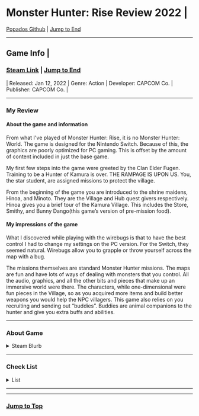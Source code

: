 
<div id="top-of-doc"></div>

# Monster Hunter: Rise Review 2022 |

[Popados Github](https://github.com/popados) | [Jump to End](#end-of-doc)

***

## Game Info | 

<!-- [Video](https://cdn.cloudflare.steamstatic.com/steam/apps/256873105/movie480_vp9.webm?t=1644458549) -->

### [Steam Link](https://store.steampowered.com/app/1446780/MONSTER_HUNTER_RISE/) | [Jump to End](#end-of-doc)

| Released: Jan 12, 2022 | Genre: Action | Developer: CAPCOM Co. | Publisher: CAPCOM Co. |

***

### My Review

#### About the game and information

From what I've played of Monster Hunter: Rise, it is no Monster Hunter: World. The game is designed for the Nintendo Switch. Because of this, the graphics are poorly optimized for PC gaming. This is offset by the amount of content included in just the base game.

My first few steps into the game were greeted by the Clan Elder Fugen. Training to be a Hunter of Kamura is over. THE RAMPAGE IS UPON US. You, the star student, are assigned missions to protect the village.

From the beginning of the game you are introduced to the shrine maidens, Hinoa, and Minoto. They are the Village and Hub quest givers respectively.  Hinoa gives you a brief tour of the Kamura Village. This includes the Store, Smithy, and Bunny Dango(this game’s version of pre-mission food).

#### My impressions of the game

What I discovered while playing with the wirebugs is that to have the best control I had to change my settings on the PC version. For the Switch, they seemed natural.  Wirebugs allow you to grapple or throw yourself across the map with a bug.

The missions themselves are standard Monster Hunter missions. The maps are fun and have lots of ways of dealing with monsters that you control. All the audio, graphics, and all the other bits and pieces that make up an immersive world were there. The characters, while one-dimensional were fun pieces in the Village, so as you acquired more items and build better weapons you would help the NPC villagers. This game also relies on you recruiting and sending out “buddies”. Buddies are animal companions to the hunter and give you extra buffs and abilities.


***

### About Game

<details>
<summary> Steam Blurb </summary>

</br>

![About](https://cdn.cloudflare.steamstatic.com/steam/apps/1446780/extras/01_%E3%83%9E%E3%83%AB%E3%83%81_full.gif?t=1655377453)


>Rise to the challenge and join the hunt! In Monster Hunter Rise, the latest installment in the award-winning and top-selling Monster Hunter series, you’ll become a hunter, explore brand new maps and use a variety of weapons to take down fearsome monsters as part of an all-new storyline. The PC release also comes packed with a number of additional visual and performance enhancing optimizations.



Ferocious monsters with unique ecologies

>Hunt down a plethora of monsters with distinct behaviors and deadly ferocity. From classic returning monsters to all-new creatures inspired by Japanese folklore, including the flagship wyvern Magnamalo, you’ll need to think on your feet and master their unique tendencies if you hope to reap any of the rewards!

Choose your weapon and show your skills

>Wield 14 different weapon types that offer unique gameplay styles, both up-close and from long range. Charge up and hit hard with the devastating Great Sword; dispatch monsters in style using the elegant Long Sword; become a deadly maelstrom of blades with the speedy Dual Blades; charge forth with the punishing Lance; or take aim from a distance with the Bow and Bowguns. These are just a few of the weapon types available in the game, meaning you’re sure to find the play style that suits you best.

Hunt, gather and craft your way to the top of the food chain

>Each monster you hunt will provide materials that allow you to craft new weapons and armor and upgrade your existing gear. Go back out on the field and hunt even fiercer monsters and earn even better rewards! You can change your weapon at any of the Equipment Boxes any time, so the possibilities are limitless!


Hunt solo or team up to take monsters down

>The Hunter Hub offers multiplayer quests where up to four players can team up to take on targets together. Difficulty scaling ensures that whether you go solo or hit the hunt as a full four-person squad, it’s always a fair fight.


Stunning visuals, unlocked framerate and other PC optimizations

>Enjoy beautiful graphics at up 4K resolution, HDR with support for features including ultrawide monitors and an unlocked frame rate make to make this a truly immersive monster-hunting experience. Hunters will also get immediate access to a number of free title updates that include new monsters, quests, gear and more.


Enjoy an exciting new storyline set in Kamura Village
>This serene locale is inhabited by a colorful cast of villagers who have long lived in fear of the Rampage - a catastrophic event where countless monsters attack the village all at once. 50 years after the last Rampage, you must work together with the villagers to face this trial.


Experience new hunting actions with the Wirebug

>Wirebugs are an integral part of your hunter’s toolkit. The special silk they shoot out can be used to zip up walls and across maps, and can even be used to pull off special attacks unique to each of the 14 weapon types in the game.

![Wirebug](https://cdn.cloudflare.steamstatic.com/steam/apps/1446780/extras/02_%E7%BF%94%E8%9F%B2.gif?t=1655377453)


Buddies are here to help

>The Palico Felyne friends you already know and love from previous Monster Hunter adventures are joined by the brand new Palamute Canyne companions!

Wreak havoc by controlling monsters

>Control raging monsters using Wyvern Riding and dish out massive damage to your targets!

![Control Monster](https://cdn.cloudflare.steamstatic.com/steam/apps/1446780/extras/03_%E6%93%8D%E7%AB%9C.gif?t=1655377453)

Fend off hordes of monsters in The Rampage

>Protect Kamura Village from hordes of monsters in an all-new quest type! Prepare for monster hunting on a scale like never before!

</details>

***

### Check List

<details>
<summary>List</summary>
</br>

---{ Graphics }--- 

☐ You forget what reality is

☐ Beautiful

☑ Good

☐ Decent

☐ Bad

☐ Don‘t look too long at it

☐ MS-DOS


---{ Gameplay }---

☑ Very good

☐ Good

☐ It's just gameplay

☐ Mehh

☐ Watch paint dry instead

☐ Just don't


---{ Audio }---

☐ Eargasm

☑ Very good

☐ Good

☐ Not too bad

☐ Bad

☐ I'm now deaf


---{ Audience }---

☐ Kids

☑ Teens

☑ Adults

☐ Grandma


---{ PC Requirements }---

☐ Check if you can run paint

☐ Potato

☑ Decent

☐ Fast

☐ Rich boi

☐ Ask NASA if they have a spare computer


---{ Difficulty }---

☐ Just press 'W'

☐ Easy

☑ Easy to learn / Hard to master

☐ Significant brain usage

☐ Difficult

☐ Dark Souls


---{ Grind }---

☐ Nothing to grind

☐ Only if u care about leaderboards/ranks

☐ Isn't necessary to progress

☑ Average grind level

☐ Too much grind

☐ You'll need a second life for grinding


---{ Story }---

☐ No Story

☐ Some lore

☐ Average

☐ Good

☑ Lovely

☐ It'll replace your life


---{ Game Time }---

☐ Long enough for a cup of coffee

☐ Short

☐ Average

☑ Long

☐ To infinity and beyond


---{ Price }---

☐ It's free!

☑ Worth the price

☐ If it's on sale

☐ If u have some spare money left

☐ Not recommended

☐ You could also just burn your money


---{ Bugs }---

☑ Never heard of

☐ Minor bugs

☐ Can get annoying

☐ ARK: Survival Evolved

☐ The game itself is a big terrarium for bugs

---{ ? / 10 }---

☐ 1

☐ 2

☐ 3

☐ 4

☐ 5

☐ 6

☐ 7

☐ 8

☑ 9

☐ 10

</details>

***

***

### [Jump to Top](#top-of-doc)

<div id="end-of-doc"></div>

